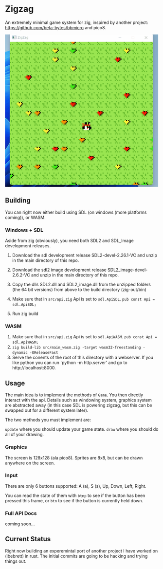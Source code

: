 # Zigzag

An extremely minimal game system for zig, inspired by another project: https://github.com/beta-bytes/bbmicro and pico8.

![Screenshot](docs/zigzag.gif)

## Building

You can right now either build using SDL (on windows (more platforms coming)), or WASM.

### Windows + SDL

Aside from zig (obviously), you need both SDL2 and SDL_Image development releases.

1. Download the sdl development release SDL2-devel-2.26.1-VC and unzip in the main directory of this repo.
2. Download the sdl2 image development release SDL2_image-devel-2.6.2-VC and unzip in the main directory of this repo.
3. Copy the dlls SDL2.dll and SDL2_image.dll from the unzipped folders (the 64 bit versions) from above to the build directory (zig-out/bin)

4. Make sure that in `src/api.zig` Api is set to `sdl.ApiSDL`.
   `pub const Api = sdl.ApiSDL;`
5. Run zig build

### WASM

1. Make sure that in `src/api.zig` Api is set to `sdl.ApiWASM`.
   `pub const Api = sdl.ApiWASM;`
2. `zig build-lib src/main_wasm.zig -target wasm32-freestanding -dynamic -OReleaseFast`
3. Serve the conents of the root of this directory with a webserver. If you like python you can run `python -m http.server' and go to http://localhost:8000.

## Usage

The main idea is to implement the methods of `Game`. You then directly interact with the api. Details such as windowing system, graphics system are abstracted away (in this case SDL is powering zigzag, but this can be swapped out for a different system later).

The two methods you must implement are:

`update` where you should update your game state.
`draw` where you should do all of your drawing.

### Graphics

The screen is 128x128 (ala pico8).
Sprites are 8x8, but can be drawn anywhere on the screen.

### Input

There are only 6 buttons supported: A (a), S (s), Up, Down, Left, Right.

You can read the state of them with `btnp` to see if the button has been pressed this frame, or `btn` to see if the button is currently held down.

### Full API Docs

coming soon...

## Current Status

Right now building an experemintal port of another project I have worked on (ibebrett) in rust. The initial commits are going to be hacking and trying things out.

